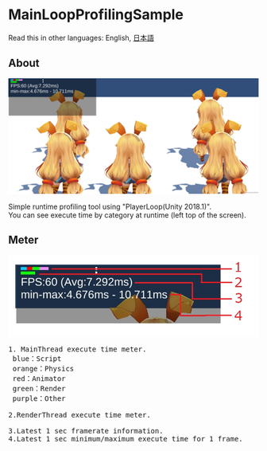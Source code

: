 ﻿# MainLoopProfilingSample
Read this in other languages: English, [日本語](README.ja.md)<br />

## About
<img src="doc/img/Screenshot.jpg" />

Simple runtime profiling tool using "PlayerLoop(Unity 2018.1)". <br />
You can see execute time by category at runtime (left top of the screen).

## Meter
<img src="doc/img/explain.jpg" />

<pre>
1. MainThread execute time meter.
 blue：Script
 orange：Physics
 red：Animator
 green：Render
 purple：Other

2.RenderThread execute time meter.

3.Latest 1 sec framerate information.
4.Latest 1 sec minimum/maximum execute time for 1 frame.

</pre>
